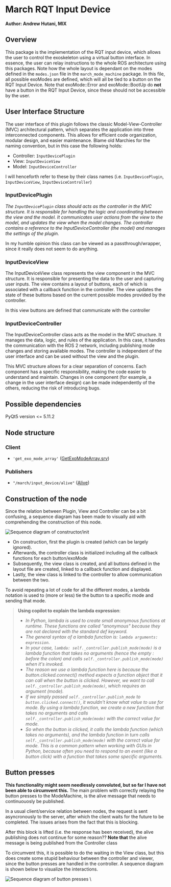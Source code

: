 # March RQT Input Device
**Author: Andrew Hutani, MIX**
## Overview
This package is the implementation of the RQT input device, which allows the user to control the exoskeleton using a virtual button interface. In essence, the user can relay instructions to the whole ROS architecture using this packages. Note how the whole layout is dependant on the modes defined in the `modes.json` file in the `march_mode_machine` package. In this file, all possible exoModes are defined, which will all be tied to a button on the RQT Input Device. Note that exoMode::Error and exoMode::BootUp do **not** have a button in the RQT Input Device, since these should not be accessible by the user.

## User Interface Structure
The user interface of this plugin follows the classic Model-View-Controller (MVC) architectural pattern, which separates the application into three interconnected components. This allows for efficient code organization, modular design, and easier maintenance. Blame old Marchies for the naming convention, but in this case the following holds:
- Controller: `InputDevicePlugin`
- View: `InputDeviceView`
- Model:  `InputDeviceController`

I will henceforth refer to these by their class names (i.e. `InputDevicePlugin`, `InputDeviceView`, `InputDeviceController`)

### InputDevicePlugin
_The `InputDevicePlugin` class should acts as the controller in the MVC structure. It is responsible for handling the logic and coordinating between the view and the model. It communicates user actions from the view to the model, and updates the view when the model changes. The controller contains a reference to the InputDeviceController (the model) and manages the settings of the plugin._

In my humble opinion this class can be viewed as a passthrough/wrapper, since it really does not seem to do anything.

### InputDeviceView
The InputDeviceView class represents the view component in the MVC structure. It is responsible for presenting the data to the user and capturing user inputs. The view contains a layout of buttons, each of which is associated with a callback function in the controller. The view updates the state of these buttons based on the current possible modes provided by the controller.

In this view buttons are defined that communicate with the controller

### InputDeviceController
The InputDeviceController class acts as the model in the MVC structure. It manages the data, logic, and rules of the application. In this case, it handles the communication with the ROS 2 network, including publishing mode changes and storing available modes. The controller is independent of the user interface and can be used without the view and the plugin.

This MVC structure allows for a clear separation of concerns. Each component has a specific responsibility, making the code easier to understand and maintain. Changes in one component (for example, a change in the user interface design) can be made independently of the others, reducing the risk of introducing bugs.

## Possible dependencies
PyQt5 version <= 5.11.2
## Node structure
### Client
- `'get_exo_mode_array'` ([GetExoModeArray.srv](https://gitlab.com/project-march/march/-/blob/dev/ros2/src/shared/march_shared_msgs/srv/GetExoModeArray.srv))

### Publishers
- `"/march/input_device/alive"` ([Alive](https://gitlab.com/project-march/march/-/blob/dev/ros2/src/shared/march_shared_msgs/msg/Alive.msg))

## Construction of the node
Since the relation between Plugin, View and Controller can be a bit confusing, a sequence diagram has been made to visually aid with comprehending the construction of this node.

![Sequence diagram of constructor/init](resource/img/ipd_construction.png)

- On construction, first the plugin is created (which can be largely ignored). 
- Afterwards, the controller class is initialized including all the callback functions for each button/exoMode
- Subsequently, the view class is created, and all buttons defined in the layout file are created, linked to a callback function and displayed.
- Lastly, the view class is linked to the controller to allow communication between the two.

To avoid repeating a lot of code for all the different modes, a lambda notation is used to (more or less) tie the button to a specific mode and sending that mode.

> **Using copilot to explain the lambda expression**:
> - _In Python, lambda is used to create small anonymous functions at runtime. These functions are called "anonymous" because they are not declared with the standard def keyword._
> - _The general syntax of a lambda function is: `lambda arguments: expression`._
> - _In your case, `lambda: self._controller.publish_mode(mode)` is a lambda function that takes no arguments (hence the empty : before the colon) and calls `self._controller.publish_mode(mode)` when it's invoked._
> - _The reason we use a lambda function here is because the button.clicked.connect() method expects a function object that it can call when the button is clicked. However, we want to call `self._controller.publish_mode(mode)`, which requires an argument (mode)._
> - _If we simply passed `self._controller.publish_mode` to `button.clicked.connect()`, it wouldn't know what value to use for mode. By using a lambda function, we create a new function that takes no arguments and calls `self._controller.publish_mode(mode)` with the correct value for mode._
> - _So when the button is clicked, it calls the lambda function (which takes no arguments), and the lambda function in turn calls `self._controller.publish_mode(mode)` with the correct value for mode. This is a common pattern when working with GUIs in Python, because often you need to respond to an event (like a button click) with a function that takes some specific arguments._

## Button presses
**This functionality might seem needlessly convoluted, but so far I have not been able to circumvent this.**
The main problem with correctly relaying the button presses to the ModeMachine, is the alive message that needs to continuouosly be published.

In a usual client/service relation between nodes, the request is sent asyncronously to the server, after which the client waits for the future to be completed. The issues arises from the fact that this is blocking. 

After this block is lifted (i.e. the response has been received), the alive publishing does not continue for some reason?? 
**Note that** the alive message is being published from the Controller class

To circumvent this, it is possible to do the waiting in the View class, but this does create some stupid behaviour between the controller and viewer, since the button presses are handled in the controller. A sequence diagram is shown below to visualize the interactions.

![Sequence diagram of button presses](resource/img/ipd_button_press.png)
\